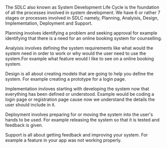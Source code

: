 The SDLC also known as System Development Life Cycle is the foundation of all the 
processes involved in system development. We have 6 or rather 7 stages or processes involved
in SDLC namely, Planning, Analyisis, Design, Implementation, Deployment and Support.

Planning involves identifying a problem and seeking approval for example identifying that there
is a need for an online booking system for counselling.

Analyisis involves defining the system requirements like what would the system need in order
to work or why would the user need to use the system.For example what feature would I like to
see on a online booking system.

Design is all about creating models that are going to help you define the system. For example
creating a prototype for a login page.

Implementation invloves starting with developing the system now that everything has been defined
or understood. Example would be coding a login page or registration page cause now we understand
the details the user should include in it.

Deployment involves preparing for or moving the system into the user's hands to be used. For
example releasing the system so that it is tested and feedback is given.

Support is all about getting feedback and improving your system. For example a feature in your
app was not working properly.
